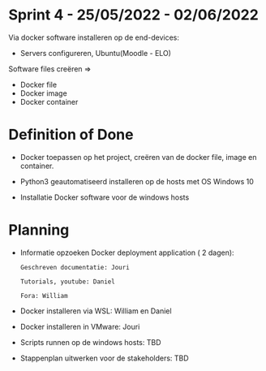 # Sprint 4 - 25/05/2022 - 02/06/2022

Via docker software installeren op de end-devices:

-	Servers configureren, Ubuntu(Moodle - ELO)

Software files creëren =>

-	Docker file
-	Docker image
-	Docker container

# Definition of Done

-	Docker toepassen op het project, creëren van de docker file, image en container.

-	Python3 geautomatiseerd installeren op de hosts met OS Windows 10

-	Installatie Docker software voor de windows hosts

# Planning

-	Informatie opzoeken Docker deployment application ( 2 dagen):	
	 
		Geschreven documentatie: Jouri
		
		Tutorials, youtube: Daniel
						
		Fora: William
					
									
-	Docker installeren via WSL: William en Daniel

-	Docker installeren in VMware: Jouri

-	Scripts runnen op de windows hosts: TBD

-	Stappenplan uitwerken voor de stakeholders: TBD
